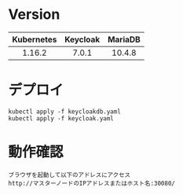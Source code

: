 # Version

|Kubernetes|Keycloak|MariaDB|
|:--------:|:-----:|:------:|
|1.16.2    |7.0.1  |10.4.8  |

# デプロイ

    kubectl apply -f keycloakdb.yaml
    kubectl apply -f keycloak.yaml

# 動作確認

    ブラウザを起動して以下のアドレスにアクセス
    http://マスターノードのIPアドレスまたはホスト名:30080/